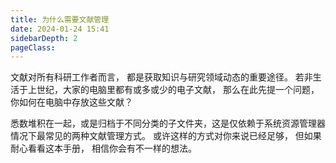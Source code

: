 ```yaml
---
title: 为什么需要文献管理
date: 2024-01-24 15:41
sidebarDepth: 2
pageClass:
---
```


文献对所有科研工作者而言，
都是获取知识与研究领域动态的重要途径。
若非生活于上世纪，大家的电脑里都有或多或少的电子文献，
那么在此先提一个问题，你如何在电脑中存放这些文献？

悉数堆积在一起，或是归档于不同分类的子文件夹，这是仅依赖于系统资源管理器情况下最常见的两种文献管理方式。
或许这样的方式对你来说已经足够，
但如果耐心看看这本手册，
相信你会有不一样的想法。
